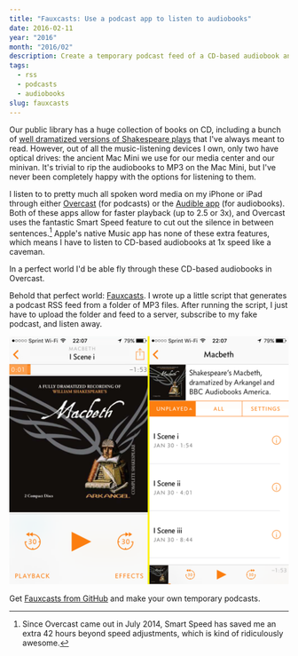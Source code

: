 ```yaml
---
title: "Fauxcasts: Use a podcast app to listen to audiobooks"
date: 2016-02-11
year: "2016"
month: "2016/02"
description: Create a temporary podcast feed of a CD-based audiobook and use a modern podcast app to listen to the book faster and better.
tags: 
  - rss
  - podcasts
  - audiobooks
slug: fauxcasts
---
```



Our public library has a huge collection of books on CD, including a bunch of [well dramatized versions of Shakespeare plays](https://en.wikipedia.org/wiki/Arkangel_Shakespeare) that I've always meant to read. However, out of all the music-listening devices I own, only two have optical drives: the ancient Mac Mini we use for our media center and our minivan. It's trivial to rip the audiobooks to MP3 on the Mac Mini, but I've never been completely happy with the options for listening to them.

I listen to to pretty much all spoken word media on my iPhone or iPad through either [Overcast](https://overcast.fm/) (for podcasts) or the [Audible app](https://www.audible.com/sw) (for audiobooks). Both of these apps allow for faster playback (up to 2.5 or 3x), and Overcast uses the fantastic Smart Speed feature to cut out the silence in between sentences.[^1] Apple's native Music app has none of these extra features, which means I have to listen to CD-based audiobooks at 1x speed like a caveman.

In a perfect world I'd be able fly through these CD-based audiobooks in Overcast.

Behold that perfect world: [Fauxcasts](https://github.com/andrewheiss/fauxcasts). I wrote up a little script that generates a podcast RSS feed from a folder of MP3 files. After running the script, I just have to upload the folder and feed to a server, subscribe to my fake podcast, and listen away.

![Macbeth as a podcast](fauxcast.png)

Get [Fauxcasts from GitHub](https://github.com/andrewheiss/fauxcasts) and make your own temporary podcasts.

[^1]:   Since Overcast came out in July 2014, Smart Speed has saved me an extra 42 hours beyond speed adjustments, which is kind of ridiculously awesome.
